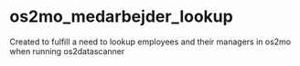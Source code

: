 # os2mo_medarbejder_lookup
Created to fulfill a need to lookup employees and their managers in os2mo when running os2datascanner
